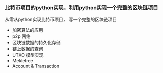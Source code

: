 ### 比特币项目的python实现，利用python实现一个完整的区块链项目

从零从python实现比特币项目， 写一个完整的区块链项目

- 加密算法的应用
- p2p 网络
- 区块链数据的持久化存储
- 链上数据的查询
- UTXO 模型实现
- Mekletree 
- Account & Transaction




